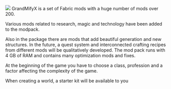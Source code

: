 ![](https://media.forgecdn.net/avatars/thumbnails/536/198/64/64/637857909738739436.png "")
GrandMifyX is a set of Fabric mods with a huge number of mods over 200. 

 


 

Various mods related to research, magic and technology have been added to the modpack.

Also in the package there are mods that add beautiful generation and new structures. In the future, a quest system and interconnected crafting recipes from different mods will be qualitatively developed. The mod pack runs with 4 GB of RAM and contains many optimization mods and fixes.

 

At the beginning of the game you have to choose a class, profession and a factor affecting the complexity of the game.

 

When creating a world, a starter kit will be available to you
